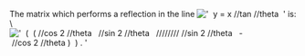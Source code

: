 The matrix which performs a reflection in the line
!['  y = x //tan //theta  '](../dictionary/equation_images/1972.2..png)
is: \\
!['  (  ( //cos 2 //theta   //sin 2 //theta   //////// //sin 2 //theta   - //cos 2 //theta )  ) . '](../dictionary/equation_images/1972.1..png)
